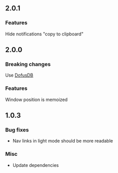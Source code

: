 ## 2.0.1

### Features

Hide notifications "copy to clipboard"

## 2.0.0

### Breaking changes

Use [DofusDB](https://dofusdb.fr/fr)

### Features

Window position is memoized

## 1.0.3

### Bug fixes

- Nav links in light mode should be more readable

### Misc

- Update dependencies
